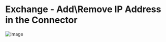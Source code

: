 # Exchange - Add\Remove IP Address in the Connector
 
![image](https://user-images.githubusercontent.com/30699602/213377938-00c485b5-56e5-4c7e-bbbe-0e27c30b7df2.png)
